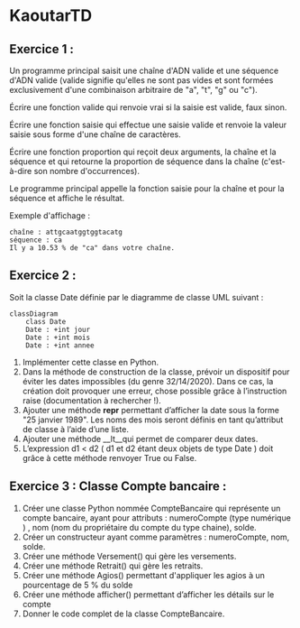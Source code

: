 # KaoutarTD
## Exercice 1 :
Un programme principal saisit une chaîne d'ADN valide et une séquence d'ADN valide (valide signifie qu'elles ne sont pas vides et sont formées exclusivement d'une combinaison arbitraire de "a", "t", "g" ou "c").

Écrire une fonction valide qui renvoie vrai si la saisie est valide, faux sinon.

Écrire une fonction saisie qui effectue une saisie valide et renvoie la valeur saisie sous forme d'une chaîne de caractères.

Écrire une fonction proportion qui reçoit deux arguments, la chaîne et la séquence et qui retourne la proportion de séquence dans la chaîne (c'est-à-dire son nombre d'occurrences).

Le programme principal appelle la fonction saisie pour la chaîne et pour la séquence et affiche le résultat.

Exemple d'affichage :
```
chaîne : attgcaatggtggtacatg
séquence : ca
Il y a 10.53 % de "ca" dans votre chaîne.
```

## Exercice 2 :
Soit la classe Date définie par le diagramme de classe UML suivant :


```
classDiagram
    class Date
    Date : +int jour
    Date : +int mois
    Date : +int annee
```


1. Implémenter cette classe en Python.
2. Dans la méthode de construction de la classe, prévoir un dispositif pour éviter les dates impossibles (du genre 32/14/2020). Dans ce cas, la création doit provoquer une erreur, chose possible grâce à l’instruction raise (documentation à rechercher !).
3. Ajouter une méthode __repr__ permettant d’afficher la date sous la forme "25 janvier 1989". Les noms des mois seront définis en tant qu’attribut de classe à l’aide d’une liste.
4. Ajouter une méthode __lt__qui permet de comparer deux dates.
5. L’expression d1 < d2 ( d1 et d2 étant deux objets de type Date ) doit grâce à cette méthode renvoyer True ou False.
## Exercice 3 : Classe Compte bancaire :
1. Créer une classe Python nommée CompteBancaire qui représente un compte bancaire, ayant pour attributs : numeroCompte (type numérique ) , nom (nom du propriétaire du compte du type chaine), solde.
2. Créer un constructeur ayant comme paramètres : numeroCompte, nom, solde.
3. Créer une méthode Versement() qui gère les versements.
4. Créer une méthode Retrait() qui gère les retraits.
5. Créer une méthode Agios() permettant d'appliquer les agios à un pourcentage de 5 % du solde
6. Créer une méthode afficher() permettant d’afficher les détails sur le compte
7. Donner le code complet de la classe CompteBancaire.

